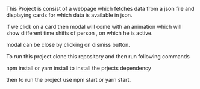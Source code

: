 This Project is consist of a webpage which fetches data from a json file and displaying cards for which data is available in json.

if we click on a card then modal will come with an animation which will show different time shifts of person , on which he is active.

modal can be close by clicking on dismiss button.

To run this project clone this repository and then run following commands

npm install or yarn install to install the prjects dependency

then to run the project use npm start or yarn start.
